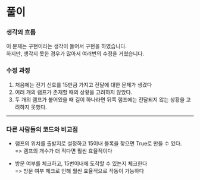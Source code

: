 # 풀이

### 생각의 흐름
이 문제는 구현이라는 생각이 들어서 구현을 하였습니다.<br>
하지만, 생각지 못한 경우가 많아서 여러번의 수정을 거쳤습니다.

### 수정 과정
1. 처음에는 전기 신호를 15만큼 가지고 전달에 대한 문제가 생겼다
2. 여러 개의 램프가 존재할 때의 상황을 고려하지 않았다.
3. 두 개의 램프가 붙어있을 때 길이 하나라면 뒤쪽 램프에는 전달되지 않는 상황을 고려하지 못했다.

---

### 다른 사람들의 코드와 비교점
- 램프의 위치를 출발지로 설정하고 15이내 블록을 찾으면 True로 만들 수 있다.<br>
=> 램프의 개수가 더 적다면 훨씬 효율적이다

- 방문 여부를 체크하고, 15번이내에 도착할 수 있는지 체크한다<br>
=> 방문 여부 체크로 인해 훨씬 효율적으로 작동이 가능하다